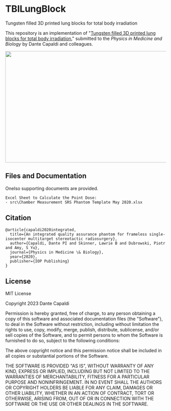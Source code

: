 # TBILungBlock
Tungsten filled 3D printed lung blocks for total body irradiation

This repository is an implementation of "[Tungsten filled 3D printed lung blocks for total body irradiation.](https://capaldi.ucsf.edi)" submitted to the _Physics in Medicine and Biology_ by Dante Capaldi and colleagues.

<p align="center">
  <img width="720" height="348" src="https://github.com/capaldid/TBILungBlock/blob/master/3DTBILungBlocks.png">
</p>

## Files and Documentation

OneIso supporting documents are provided.

```
Excel Sheet to Calculate the Point Dose:
- src\Chamber Measurement SRS Phantom Template May 2020.xlsx

```

## Citation

```
@article{capaldi2020integrated,
  title={An integrated quality assurance phantom for frameless single-isocenter multitarget stereotactic radiosurgery},
  author={Capaldi, Dante PI and Skinner, Lawrie B and Dubrowski, Piotr and Amy, S Yu},
  journal={Physics in Medicine \& Biology},
  year={2020},
  publisher={IOP Publishing}
}
```

## License

MIT License

Copyright 2023 Dante Capaldi

Permission is hereby granted, free of charge, to any person obtaining a copy of this software and associated documentation files (the "Software"), to deal in the Software without restriction, including without limitation the rights to use, copy, modify, merge, publish, distribute, sublicense, and/or sell copies of the Software, and to permit persons to whom the Software is furnished to do so, subject to the following conditions:

The above copyright notice and this permission notice shall be included in all copies or substantial portions of the Software.

THE SOFTWARE IS PROVIDED "AS IS", WITHOUT WARRANTY OF ANY KIND, EXPRESS OR IMPLIED, INCLUDING BUT NOT LIMITED TO THE WARRANTIES OF MERCHANTABILITY, FITNESS FOR A PARTICULAR PURPOSE AND NONINFRINGEMENT. IN NO EVENT SHALL THE AUTHORS OR COPYRIGHT HOLDERS BE LIABLE FOR ANY CLAIM, DAMAGES OR OTHER LIABILITY, WHETHER IN AN ACTION OF CONTRACT, TORT OR OTHERWISE, ARISING FROM, OUT OF OR IN CONNECTION WITH THE SOFTWARE OR THE USE OR OTHER DEALINGS IN THE SOFTWARE.
